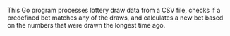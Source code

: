 This Go program processes lottery draw data from a CSV file, checks if a predefined bet matches any of the draws, and calculates a new bet based on the numbers that were drawn the longest time ago.
